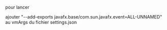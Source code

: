 pour lancer

ajouter "--add-exports javafx.base/com.sun.javafx.event=ALL-UNNAMED" au vmArgs du fichier settings.json